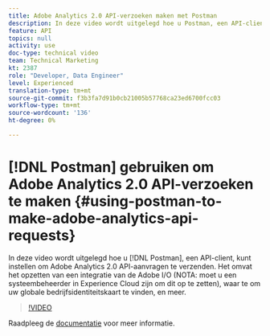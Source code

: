 ```yaml
---
title: Adobe Analytics 2.0 API-verzoeken maken met Postman
description: In deze video wordt uitgelegd hoe u Postman, een API-client, kunt instellen om Adobe Analytics 2.0 API-aanvragen te verzenden. Het omvat vestiging een integratie van de Adobe I/O (NOTA - u moet een systeembeheerder in Experience Cloud zijn om dit opstelling te zijn), waar om uw globale bedrijfsidentiteitskaart te vinden, en meer.
feature: API
topics: null
activity: use
doc-type: technical video
team: Technical Marketing
kt: 2387
role: "Developer, Data Engineer"
level: Experienced
translation-type: tm+mt
source-git-commit: f3b3fa7d91b0cb21005b57768ca23ed6700fcc03
workflow-type: tm+mt
source-wordcount: '136'
ht-degree: 0%

---
```



# [!DNL Postman] gebruiken om Adobe Analytics 2.0 API-verzoeken te maken {#using-postman-to-make-adobe-analytics-api-requests}

In deze video wordt uitgelegd hoe u [!DNL Postman], een API-client, kunt instellen om Adobe Analytics 2.0 API-aanvragen te verzenden. Het omvat het opzetten van een integratie van de Adobe I/O (NOTA: moet u een systeembeheerder in Experience Cloud zijn om dit op te zetten), waar te om uw globale bedrijfsidentiteitskaart te vinden, en meer.

>[!VIDEO](https://video.tv.adobe.com/v/25889/?quality=12)

Raadpleeg de [documentatie](https://www.adobe.io/apis/experiencecloud/analytics/docs.html#!AdobeDocs/analytics-2.0-apis/master/oauth-postman.md) voor meer informatie.
